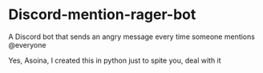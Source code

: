 # Discord-mention-rager-bot
A Discord bot that sends an angry message every time someone mentions @everyone

Yes, Asoina, I created this in python just to spite you, deal with it
